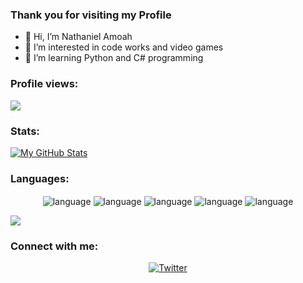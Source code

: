 ### Thank you for visiting my Profile

- 👋 Hi, I’m Nathaniel Amoah
- 👀 I’m interested in code works and video games
- 🌱 I’m learning Python and C# programming
<!--- 💞️ I’m looking to collaborate on ... dunno
- 📫 How to reach me ... ---> 

<!---
nathanielam0ah/nathanielam0ah is a ✨ special ✨ repository because its `README.md` (this file) appears on your GitHub profile.
You can click the Preview link to take a look at your changes.
--->

### Profile views:
![](https://komarev.com/ghpvc/?username=nathanielam0ah&style=flat-square)

### Stats:
[![My GitHub Stats](https://github-readme-stats-sigma-five.vercel.app/api/?username=nathanielam0ah&count_private=true&theme=tokyonight&showicons=true)]()

### Languages:
<span>
 <p align="center">
 <img alt="language" src= "https://img.shields.io/badge/Python-3776AB?style=for-the-badge&logo=python&logoColor=white" align="center">
 <img alt="language" src= "https://img.shields.io/badge/C%23-239120?style=for-the-badge&logo=c-sharp&logoColor=white" align="center">
 <img alt="language" src= "https://img.shields.io/badge/html5-%23E34F26.svg?style=for-the-badge&logo=html5&logoColor=white" align="center">
 <img alt="language" src= "https://img.shields.io/badge/css3-%231572B6.svg?style=for-the-badge&logo=css3&logoColor=white" align="center">
 <img alt="language" src= "https://img.shields.io/badge/javascript-%23323330.svg?style=for-the-badge&logo=javascript&logoColor=%23F7DF1E" align="center">
 
  </p>
</span>

[![](https://github-readme-stats-sigma-five.vercel.app/api/top-langs/?username=nathanielam0ah&layout=compact)](https://github.com/anuraghazra/github-readme-stats)


<h3 align="left">Connect with me:</h3>
<p align="center">
<a href="https://twitter.com/ignitesod" target="blank" ><img align="center" src="https://img.shields.io/badge/Twitter-%231DA1F2.svg?style=for-the-badge&logo=Twitter&logoColor=white" alt="Twitter" /></a>
</p>

